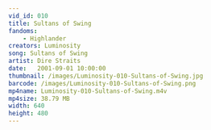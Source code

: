```yaml
---
vid_id: 010
title: Sultans of Swing
fandoms:
    - Highlander
creators: Luminosity
song: Sultans of Swing
artist: Dire Straits
date:   2001-09-01 10:00:00
thumbnail: /images/Luminosity-010-Sultans-of-Swing.jpg
barcode: /images/Luminosity-010-Sultans-of-Swing.png
mp4name: Luminosity-010-Sultans-of-Swing.m4v
mp4size: 38.79 MB
width: 640
height: 480
---
```



